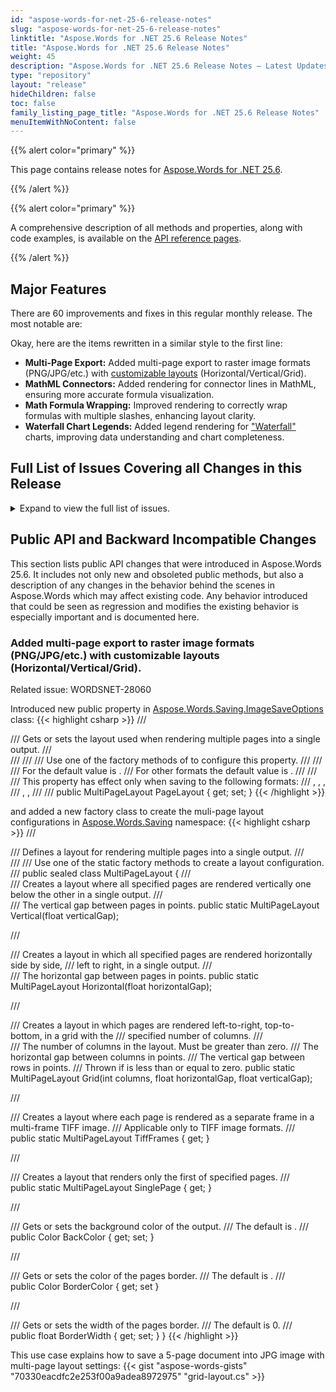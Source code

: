 ```yaml
---
id: "aspose-words-for-net-25-6-release-notes"
slug: "aspose-words-for-net-25-6-release-notes"
linktitle: "Aspose.Words for .NET 25.6 Release Notes"
title: "Aspose.Words for .NET 25.6 Release Notes"
weight: 45
description: "Aspose.Words for .NET 25.6 Release Notes – Latest Updates and Fixes in June 2025"
type: "repository"
layout: "release"
hideChildren: false
toc: false
family_listing_page_title: "Aspose.Words for .NET 25.6 Release Notes"
menuItemWithNoContent: false
---
```


{{% alert color="primary" %}}

This page contains release notes for [Aspose.Words for .NET 25.6](https://www.nuget.org/packages/Aspose.Words/25.6.0).

{{% /alert %}}


{{% alert color="primary" %}}

A comprehensive description of all methods and properties, along with code examples, is available on the [API reference pages](https://reference.aspose.com/words/net/).

{{% /alert %}}

## Major Features

There are 60 improvements and fixes in this regular monthly release. The most notable are:

Okay, here are the items rewritten in a similar style to the first line:

- **Multi-Page Export:** Added multi-page export to raster image formats (PNG/JPG/etc.) with [customizable layouts](https://reference.aspose.com/words/net/aspose.words.saving/multipagelayout/) (Horizontal/Vertical/Grid).
- **MathML Connectors:** Added rendering for connector lines in MathML, ensuring more accurate formula visualization.
- **Math Formula Wrapping:** Improved rendering to correctly wrap formulas with multiple slashes, enhancing layout clarity.
- **Waterfall Chart Legends:** Added legend rendering for ["Waterfall"](https://reference.aspose.com/words/net/aspose.words.drawing.charts/chartseriestype/) charts, improving data understanding and chart completeness.
 
## Full List of Issues Covering all Changes in this Release

<details>
<summary>Expand to view the full list of issues.</summary>

|Key|Summary|Category|
| :- | :- | :- |
|WORDSNET-28060|Add feature to render multiple pages on one image|New Feature
|WORDSNET-15451|Docx to PDF conversion issue with table's width|New Feature
|WORDSNET-28116|Rendering of Waterfall Legend|New Feature
|WORDSNET-28114|Rendering of connector lines of Waterfall chartEx|New Feature
|WORDSNET-28143|Consider providing an ability to set different revision bar colors for different types of revisions|Enhancement
|WORDSNET-20814|Wrong table cell width when converting from Word to PDF|Enhancement
|WORDSNET-20667|Document.UpdateTableLayout changes the layout of table in output PDF|Enhancement
|WORDSNET-14578|Table Header is not repeated on second page (in PDF)|Enhancement
|WORDSNET-28199|Update SkiaSharp to the latest version (3.119.0)|Enhancement
|WORDSNET-28038|DOC to MD: Option to skip images|Enhancement
|WORDSNET-7459|Tables nested in text boxes are not visible in PDF output|Bug
|WORDSNET-21206|Incorrect calculation of table width with relative size|Bug
|WORDSNET-21990|Image is not visible in generated documents|Bug
|WORDSNET-22910|DOCX to PDF conversion issue footer text (page) rendering|Bug
|WORDSNET-24323|Contents are missing upon rendering|Bug
|WORDSNET-27278|Table width in textbox is changed after rendering|Bug
|WORDSNET-27629|Table width in text box is incorrect after rendering|Bug
|WORDSNET-27620|Table with in shape is incorrect after rendering|Bug
|WORDSNET-28303|Aspose.Words cannot instantiate the built-in style "Macro Text" by name|Bug
|WORDSNET-28246|Word count differs from Microsoft Word for paragraphs with custom numbered labels|Bug
|WORDSNET-28274|Part of chart legend is lost after importing PDF|Bug
|WORDSNET-27981|Aspose.Words hangs upon rendering document|Bug
|WORDSNET-28254|Shape bounds are incorrect using the InsertGroupShape method|Bug
|WORDSNET-21249|Try to reduce count of identical Border instances allocated during importing from RTF|Bug
|WORDSNET-28213|LINQ Reporting Engine - Issue with backColor and cellMerge tags|Bug
|WORDSNET-28288|MS Word comparison vs Aspose.Words comparison|Bug
|WORDSNET-28295|PdfDocumentProcessorPlugin ignores tiff save options|Bug
|WORDSNET-28273|Content is moved to the next pages after importing PDF|Bug
|WORDSNET-28220|Bookmark ID for duplicated bookmark is duplicated after open/save|Bug
|WORDSNET-26496|Table layout does not match MS Word on conversion to PDF|Bug
|WORDSNET-28228|Field created by Aspose.Words has invalid field code|Bug
|WORDSNET-28260|Exception is occurred in Document.Watermark.Type property|Bug
|WORDSNET-28186|Allow to specify aliases for the "Normal" style via "mso-style-name" in MsoHtml|Bug
|WORDSNET-27599|NullReferenceException during conversion to HTML|Bug
|WORDSNET-28210|Text that overflows table cell is rendered improperly|Bug
|WORDSNET-28239|Footnotes are lost after rendering the document|Bug
|WORDSNET-28256|Incorrect font parameters when rendering vertical text|Bug
|WORDSNET-28195|ODT to HTML: Duplicated mathematical formulas in output|Bug
|WORDSNET-28048|NullReferenceException occurs in ClearHeadersFooters method when run in multiple threads|Bug
|WORDSNET-27247|NullReferenceException is thrown upon rendering document|Bug
|WORDSNET-28243|Splitting and rejoining document with floating table produced incorrect result in DOCX|Bug
|WORDSNET-14258|OfficeMath does not render correctly in output PDF|Bug
|WORDSNET-28100|Number of revision returned by Aspose.Words does not match MS Word|Bug
|WORDSNET-27977|Document signature is invalid if use Aspose.Words in evaluation mode|Bug
|WORDSNET-28125|PAC crashes when try to inspect list structure in PDF produced by Aspose.Words|Bug
|WORDSNET-26705|Warnings are shown when build .NET Standard 2.0 project with AutoGenerateBindingRedirects option enabled|Bug
|WORDSNET-26262|Incorrect nested table position inside text box|Bug
|WORDSNET-28162|Subscript vertical position does not match MS Word|Bug
|WORDSNET-28183|Bracket size in MathML is imported improperly|Bug
|WORDSNET-28212|Inserting MathML raises ArgumentException|Bug
|WORDSNET-27817|Document comparison shows unchanged formatting |Bug
|WORDSNET-27465|DOCX to EPUB: Image not rendered correctly in the output|Bug
|WORDSNET-27980|Some characters are imported from HTML improperly|Bug
|WORDSNET-28075|Compare result does not match MS Word output|Bug
|WORDSNET-28187|Table width in the header is incorrect after changing page orientation|Bug
|WORDSNET-27772|Missing background images when converting from MHTML to DOCX|Bug
|WORDSNET-28201|Track changes colors not preserved in PDF output|Bug
|WORDSNET-28304|ArgumentException is thrown upon inserting image|Bug
|WORDSNET-28068|Last page is truncated when converting DOCX to fixed-HTML in by-page mode|Bug
|WORDSNET-28217|DOCX to PDF: DllNotFoundException for libSkiaSharp on .NET Core 3.1 in Linux Docker environment|Bug
</details>

## Public API and Backward Incompatible Changes

This section lists public API changes that were introduced in Aspose.Words 25.6. It includes not only new and obsoleted public methods, but also a description of any changes in the behavior behind the scenes in Aspose.Words which may affect existing code. Any behavior introduced that could be seen as regression and modifies the existing behavior is especially important and is documented here.

### Added multi-page export to raster image formats (PNG/JPG/etc.) with customizable layouts (Horizontal/Vertical/Grid).

Related issue: WORDSNET-28060

Introduced new public property in [Aspose.Words.Saving.ImageSaveOptions](https://reference.aspose.com/words/net/aspose.words.saving/imagesaveoptions/) class:
{{< highlight csharp >}}
/// <summary>
/// Gets or sets the layout used when rendering multiple pages into a single output.
/// </summary>
/// <remarks>
/// <para>
/// Use one of the factory methods of <see cref="Saving.MultiPageLayout"/> to configure this property.
/// </para>
/// <para>
/// For <see cref="SaveFormat.Tiff"/> the default value is <see cref="MultiPageLayout.TiffFrames"/>.
/// For other formats the default value is <see cref="MultiPageLayout.SinglePage"/>.
/// </para>
/// <para>
/// This property has effect only when saving to the following formats:
/// <see cref="SaveFormat.Jpeg"/>, <see cref="SaveFormat.Gif"/>, <see cref="SaveFormat.Png"/>,
/// <see cref="SaveFormat.Bmp"/>, <see cref="SaveFormat.Tiff"/>, <see cref="SaveFormat.WebP"/>
/// </para>
/// </remarks>
public MultiPageLayout PageLayout { get; set; }
{{< /highlight >}}

and added a new factory class to create the muli-page layout configurations in [Aspose.Words.Saving](https://reference.aspose.com/words/net/aspose.words.saving/) namespace:
{{< highlight csharp >}}
/// <summary>
/// Defines a layout for rendering multiple pages into a single output.
/// </summary>
/// <remarks>
/// Use one of the static factory methods to create a layout configuration.
/// </remarks>
public sealed class MultiPageLayout
{
/// <summary>
/// Creates a layout where all specified pages are rendered vertically one below the other in a single output.
/// </summary>
/// <param name="verticalGap">The vertical gap between pages in points.</param>
public static MultiPageLayout Vertical(float verticalGap);

/// <summary>
/// Creates a layout in which all specified pages are rendered horizontally side by side,
/// left to right, in a single output.
/// </summary>
/// <param name="horizontalGap">The horizontal gap between pages in points.</param>
public static MultiPageLayout Horizontal(float horizontalGap);

/// <summary>
/// Creates a layout in which pages are rendered left-to-right, top-to-bottom, in a grid with the
/// specified number of columns.
/// </summary>
/// <param name="columns">The number of columns in the layout. Must be greater than zero.</param>
/// <param name="horizontalGap">The horizontal gap between columns in points.</param>
/// <param name="verticalGap">The vertical gap between rows in points.</param>
/// <exception cref="ArgumentOutOfRangeException">Thrown if <paramref name="columns"/> is less than or equal to zero.</exception>
public static MultiPageLayout Grid(int columns, float horizontalGap, float verticalGap);

/// <summary>
/// Creates a layout where each page is rendered as a separate frame in a multi-frame TIFF image.
/// Applicable only to TIFF image formats.
/// </summary>
public static MultiPageLayout TiffFrames { get; }

/// <summary>
/// Creates a layout that renders only the first of specified pages.
/// </summary>
public static MultiPageLayout SinglePage { get; }

/// <summary>
/// Gets or sets the background color of the output.
/// The default is <see cref="Color.Empty"/>.
/// </summary>
public Color BackColor { get; set; }

/// <summary>
/// Gets or sets the color of the pages border.
/// The default is <see cref="Color.Empty"/>.
/// </summary>
public Color BorderColor { get; set }

/// <summary>
/// Gets or sets the width of the pages border.
/// The default is 0.
/// </summary>
public float BorderWidth { get; set; }
}
{{< /highlight >}}

This use case explains how to save a 5-page document into JPG image with multi-page layout settings:
{{< gist "aspose-words-gists" "70330eacdfc2e253f00a9adea8972975" "grid-layout.cs" >}}